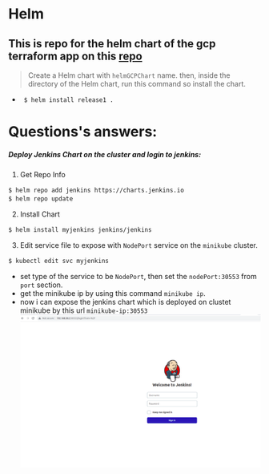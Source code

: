 # Helm

## This is repo for the helm chart of the gcp terraform app on this [repo](https://github.com/MahmoudAbdelFatah/GCP-with-terraform) 


> Create a Helm chart with `helmGCPChart` name. then, inside the directory of the Helm chart, run this command so 
install the chart.
>
- ` $ helm install release1 .`


# Questions's answers:
##### Deploy Jenkins Chart on the cluster and login to jenkins:
1. Get Repo Info

``` bash
$ helm repo add jenkins https://charts.jenkins.io
$ helm repo update
```

2. Install Chart

``` bash
$ helm install myjenkins jenkins/jenkins
```

3. Edit service file to expose with `NodePort` service on the `minikube` cluster.

``` bash
$ kubectl edit svc myjenkins
```
 - set type of the service to be `NodePort`, then set the `nodePort:30553` from `port` section.
 - get the minikube ip by using this command `minikube ip`.
 - now i can expose the jenkins chart which is deployed on clustet minikube by this url `minikube-ip:30553`
![This is a alt text.](/images/image1.png)
